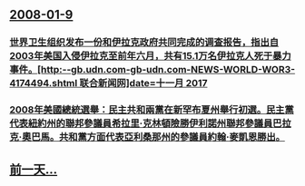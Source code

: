 ## [2008-01-9](/zh/news/2008/01/9/index.md)

### [世界卫生组织发布一份和伊拉克政府共同完成的调查报告，指出自2003年美国入侵伊拉克至前年六月，共有15.1万名伊拉克人死于暴力事件。[http:--gb.udn.com-gb-udn.com-NEWS-WORLD-WOR3-4174494.shtml 联合新闻网]date=十一月 2017 ](/zh/news/2008/01/9/世界卫生组织发布一份和伊拉克政府共同完成的调查报告-指出自2003年美国入侵伊拉克至前年六月-共有151万名伊拉克人死.md)
### [2008年美國總統選舉：民主共和兩黨在新罕布夏州舉行初選。民主黨代表紐約州的聯邦參議員希拉里·克林頓險勝伊利諾州聯邦參議員巴拉克·奧巴馬。共和黨方面代表亞利桑那州的參議員約翰·麥凱恩勝出。](/zh/news/2008/01/9/2008年美國總統選舉-民主共和兩黨在新罕布夏州舉行初選-民主黨代表紐約州的聯邦參議員希拉里-克林頓險勝伊利諾州聯邦參議.md)
## [前一天...](/zh/news/2008/01/8/index.md)

